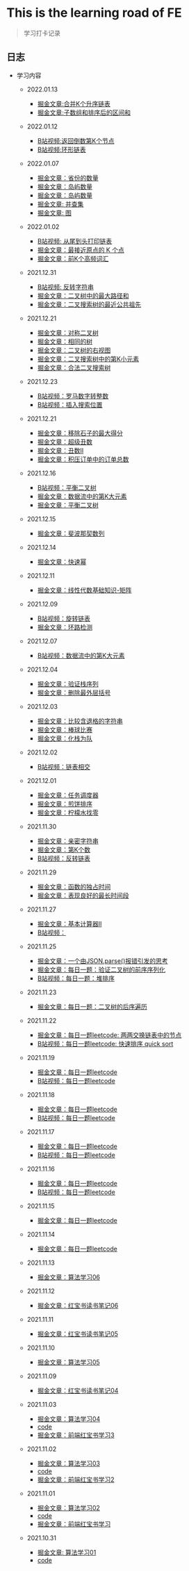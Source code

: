 # This is the learning road of FE

> 学习打卡记录

## 日志

- 学习内容
  - 2022.01.13
    - [掘金文章:合并K个升序链表](https://juejin.cn/post/7052470390374793246/)
    - [掘金文章:子数组和排序后的区间和](https://juejin.cn/post/7052482000317317127)
  - 2022.01.12
    - [B站视频:返回倒数第K个节点](https://www.bilibili.com/video/BV1wq4y1A7CF/)
    - [B站视频:环形链表](https://www.bilibili.com/video/BV1d3411e7Vw/)
  - 2022.01.07
    - [掘金文章：省份的数量](https://juejin.cn/post/7050101467700527118)  
    - [掘金文章：岛屿数量](https://juejin.cn/post/7050427120824090655)  
    - [掘金文章：岛屿数量](https://juejin.cn/post/7050427120824090655)  
    - [掘金文章: 并查集](https://juejin.cn/post/7050011987337543711)  
    - [掘金文章: 图](https://juejin.cn/post/7050011564505563172)  
  - 2022.01.02
    - [B站视频: 从尾到头打印链表](https://www.bilibili.com/video/BV1bR4y137yr/)
    - [掘金文章：最接近原点的 K 个点](https://juejin.cn/post/7048554458694811685)  
    - [掘金文章：前K个高频词汇](https://juejin.cn/post/7048466177751777287)  
  - 2021.12.31
    - [B站视频: 反转字符串](https://www.bilibili.com/video/BV17Y411a79F/)
    - [掘金文章：二叉树中的最大路径和](https://juejin.cn/post/7047806344904048671)  
    - [掘金文章：二叉搜索树的最近公共祖先](https://juejin.cn/post/7047780418849865735)  
  - 2021.12.21
    - [掘金文章：对称二叉树](https://juejin.cn/post/7045110531165798437)  
    - [掘金文章：相同的树](https://juejin.cn/post/7045108342536011789/)  
    - [掘金文章：二叉树的右视图](https://juejin.cn/post/7045106362593837087)  
    - [掘金文章：二叉搜索树中的第K小元素](https://juejin.cn/post/7045102586965262366)  
    - [掘金文章：合法二叉搜索树](https://juejin.cn/post/7045096000821657637)  
  - 2021.12.23
    - [B站视频：罗马数字转整数](https://www.bilibili.com/video/BV1Ea41167iL/)  
    - [B站视频：插入搜索位置](https://www.bilibili.com/video/BV1744y177Ek/)  
  - 2021.12.21
    - [掘金文章：移除石子的最大得分](https://juejin.cn/post/7044135057178492958/)  
    - [掘金文章：超级丑数](https://juejin.cn/post/7044132983220994079)  
    - [掘金文章：丑数II](https://juejin.cn/post/7044130552533745700)  
    - [掘金文章：积压订单中的订单总数](https://juejin.cn/post/7044104134772916261)  
  - 2021.12.16
    - [B站视频：平衡二叉树](https://www.bilibili.com/video/BV1mS4y1Q71n/)  
    - [掘金文章：数据流中的第K大元素](https://juejin.cn/post/7042214995282624549)  
    - [掘金文章：平衡二叉树](https://juejin.cn/post/7042202216291106824)  
  - 2021.12.15
    - [掘金文章：斐波那契数列](https://juejin.cn/post/7041863692513706020/)  
  - 2021.12.14
    - [掘金文章：快速幂](https://juejin.cn/post/7041552861397778462/)  
  - 2021.12.11
    - [掘金文章：线性代数基础知识-矩阵](https://juejin.cn/post/7039600262813597727)
  - 2021.12.09
    - [B站视频：旋转链表](https://www.bilibili.com/video/BV1o44y1h7uu/)
    - [掘金文章：环路检测](https://juejin.cn/post/7039600262813597727)
  - 2021.12.07
    - [B站视频：数据流中的第K大元素](https://www.bilibili.com/video/BV1yR4y1s7Cy/)
  - 2021.12.04
    - [掘金文章：验证栈序列](https://juejin.cn/post/7037407694625439775)
    - [掘金文章：删除最外层括号](https://juejin.cn/post/7037407338361258015)
  - 2021.12.03
    - [掘金文章：比较含退格的字符串](https://juejin.cn/post/7037010976599703583)
    - [掘金文章：棒球比赛](https://juejin.cn/post/7037009163636965406)
    - [掘金文章：化栈为队](https://juejin.cn/post/7037008586181967879)
  - 2021.12.02
    - [B站视频：链表相交](https://www.bilibili.com/video/BV1Mf4y1T7s1/)
  - 2021.12.01
    - [掘金文章：任务调度器](https://juejin.cn/post/7036644495756099614)
    - [掘金文章：煎饼排序](https://juejin.cn/post/7036635089467342884)
    - [掘金文章：柠檬水找零](https://juejin.cn/post/7036634237822304292)
  - 2021.11.30
    - [掘金文章：亲密字符串](https://juejin.cn/post/7036291133655711780)
    - [掘金文章：第K个数](https://juejin.cn/post/7036256352129253412)
    - [B站视频：反转链表](https://www.bilibili.com/video/BV1Y34y1R72T)
  - 2021.11.29
    - [掘金文章：函数的独占时间](https://juejin.cn/post/7035997035815764004)
    - [掘金文章：表现良好的最长时间段](https://juejin.cn/post/7035998682352877605)
  - 2021.11.27
    - [掘金文章：基本计算器II](https://juejin.cn/post/7035166468253843487)
    - [B站视频：](https://www.bilibili.com/video/BV1AR4y147nB/)
  - 2021.11.25
    - [掘金文章：一个由JSON.parse()报错引发的思考](https://juejin.cn/post/7034450796020252685)
    - [掘金文章：每日一题：验证二叉树的前序序列化](https://juejin.cn/post/7034692095847858189)
    - [B站视频：每日一题：堆排序](https://www.bilibili.com/video/BV1G3411b7LB/)
  - 2021.11.23
    - [掘金文章：每日一题：二叉树的后序遍历](https://juejin.cn/post/7033787143428243487)
  - 2021.11.22
    - [掘金文章：每日一题leetcode: 两两交换链表中的节点](https://juejin.cn/post/7033305212420882462)
    - [B站视频：每日一题leetcode: 快速排序 quick sort](https://www.bilibili.com/video/BV1wU4y1u7s1/)
  - 2021.11.19
    - [掘金文章：每日一题leetcode](https://juejin.cn/post/7032249464655970312)
    - [B站视频：每日一题leetcode](https://www.bilibili.com/video/BV1qF411h7yg/)
  - 2021.11.18
    - [掘金文章：每日一题leetcode](https://juejin.cn/post/7031916979787137038)
    - [B站视频：每日一题leetcode](https://www.bilibili.com/video/BV1Pb4y1b7QU/)
  - 2021.11.17
    - [掘金文章：每日一题leetcode](https://juejin.cn/post/7031548781573177357)
    - [B站视频：每日一题leetcode](https://www.bilibili.com/video/BV1RU4y1M7LT/)
  - 2021.11.16
    - [掘金文章：每日一题leetcode](https://juejin.cn/post/7031173560118968356)
    - [B站视频：每日一题leetcode](https://www.bilibili.com/video/BV1hS4y197Tv/)
  - 2021.11.15
    - [掘金文章：每日一题leetcode](https://juejin.cn/post/7030782421230911495)
  - 2021.11.14
    - [掘金文章：每日一题leetcode](https://juejin.cn/post/7030449763371728926/)
  - 2021.11.13
    - [掘金文章：算法学习06](https://juejin.cn/post/7030086498502311967/)
  - 2021.11.12
    - [掘金文章：红宝书读书笔记06](https://juejin.cn/post/7029702113747795999)
  - 2021.11.11
    - [掘金文章：红宝书读书笔记05](https://juejin.cn/post/7029316118582050830/)
  - 2021.11.10
    - [掘金文章：算法学习05](https://juejin.cn/post/7028609739088986143/)
  - 2021.11.09
    - [掘金文章：红宝书读书笔记04](https://juejin.cn/post/7028578540316524557)

  - 2021.11.03
  
    - [掘金文章：算法学习04](https://juejin.cn/post/7026389580177735716)
    - [code](code/algorithm/sorting/the_classic_sorting.js)
    - [掘金文章：前端红宝书学习3](https://juejin.cn/post/7026389412791451679d)
  - 2021.11.02
  
    - [掘金文章：算法学习03](https://juejin.cn/post/7026017494674440222)
    - [code](code/algorithm/sorting/the_classic_sorting.js)
    - [掘金文章：前端红宝书学习2](https://juejin.cn/post/7026017397618245662)
  - 2021.11.01
    - [掘金文章：算法学习02](https://juejin.cn/post/7025650169894928420/)
    - [code](code/algorithm/sorting/the_classic_sorting.js)
    - [掘金文章：前端红宝书学习](https://juejin.cn/post/7025575335672414239)
  - 2021.10.31
  
    - [掘金文章: 算法学习01](https://juejin.cn/post/7025167372243714084/)
    - [code](code/algorithm/sorting/the_classic_sorting.js)
  